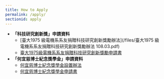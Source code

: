 ```yaml
---
title: How to Apply
permalink: /apply/
sectionid: apply
---
```

- **「科技研究創新獎」申請資料**
  - [臺大1975 級電機系系友捐贈科技研究創新獎勵辦法](/files/臺大1975 級電機系系友捐贈科技研究創新獎勵辦法 108.03.pdf)
  - [臺大1975級電機系系友捐贈科技研究創新獎勵申請書](/files/臺大1975級電機系系友捐贈科技研究創新獎勵申請書.doc)
- **「何宜慈博士紀念獎學金」申請資料**
  - [何宜慈博士紀念獎學金設置辦法](/files/何宜慈博士紀念獎學金設置辦法.pdf)
  - [何宜慈博士紀念獎學金申請書](/files/何宜慈博士紀念獎學金申請書.doc)
